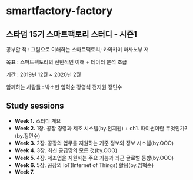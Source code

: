 # smartfactory-factory

## 스타덤 15기 스마트팩토리 스터디 - 시즌1
공부할 책 : 그림으로 이해하는 스마트팩토리; 카와카미 마사노부 저  
 
목표 : 스마트팩토리의 전반적인 이해 + 데이터 분석 초급  
 
기간 : 2019년 12월 ~ 2020년 2월  
 
함께하는 사람들 : 박소현 임혁순 장영석 전지원 정민수  
 
## Study sessions
- **Week 1.** 스터디 개요
- **Week 2.** 1장. 공장 경영과 제조 시스템(by.전지원) + ch1. 파이썬이란 무엇인가?(by.정민수)
- **Week 3.** 2장. 공장의 업무를 지원하는 기준 정보와 정보 시스템(by.OOO)
- **Week 4.** 3장. 최신 공급망의 모든 것(by.OOO)
- **Week 5.** 4장. 제조업을 지원하는 주요 기능과 최근 글로벌 동향(by.OOO)
- **Week 6.** 5장. 공장의 IoT(Internet of Things) 활용(by.임혁순)
- **Week 7.**

